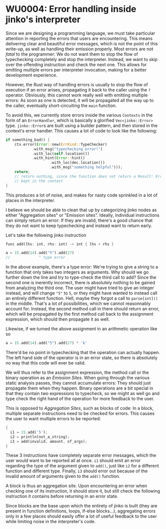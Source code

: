 # WU0004: Error handling inside jinko's interpreter

Since we are designing a programming language, we must take particular
attention in reporting the errors that users are encountering. This means
delivering clear and beautiful error messages, which is not the point of this
write-up, as well as handling their emission properly. Most errors are not
*fatal* to the programmer: We do not want them to stop the flow of typechecking
completely and stop the interpreter. Instead, we want to skip over the
offending instruction and check the next one. This allows for emitting multiple
errors per interpreter invocation, making for a better development experience.

However, the Rust way of handling errors is usually to stop the flow of
execution if an error arises, propagating it back to the caller using the `?`
operator. Obviously, this cannot work really well with emitting multiple
errors: As soon as one is detected, it will be propagated all the way up to the
caller, eventually short-circuiting the `main` function.

To avoid this, we currently store errors inside the various `Contexts` in the
form of an `ErrorHandler`, which is basically a glorified `Vec<jinko::Error>`
type. `jinko::Error`s are built using a builder pattern, and then stored in the
context's error handler. This causes a lot of code to look like the following:

```rust
if something_bad() {
    ctx.error(Error::new(ErrKind::TypeChecker)
		    .with_msg("typechecking error!")
		    .with_loc(self.location())
		    .with_hint(Error::hint()
				    .with_loc(dec.location())
				    .with_msg("something helpful")));
    return;
    // return nothing, since the function does not return a Result: Errors are
    // kept in the context
}
```

This produces a lot of noise, and makes for nasty code sprinkled in a lot of
places in the interpreter.

I believe we should be able to clean that up by categorizing jinko nodes as
either "Aggregation sites" or "Emission sites". Ideally, individual
instructions can simply return an error: If they are invalid, there's a good
chance that they do not want to keep typechecking and instead want to return early.

Let's take the following jinko instruction

```rust
func add(lhs: int, rhs: int) -> int { lhs + rhs }

a = 15.add(14).add("5").add(27)
//             ^ type error
```

In the above example, there's a type error: We're trying to give a string to a
function that only takes two integers as arguments. Why should we go further
down the line and try to type-check the third call to add? Since the second one
is inerently incorrect, there is absolutely nothing to be gained from analyzing
the third one. The user might have tried to give an integer instead, and will
change `"5"` to `5`, or they might have wanted to instead call an entirely
different function. Hell, maybe they forgot a call to `parse[int]()` in the
middle. That's a lot of possibilities, which we cannot reasonnably account for.
Instead, the second method call in there should return an error, which will be
propagated by the first method call back to the assignment expression, which
should then propagate it as well.

Likewise, if we turned the above assignment in an arithmetic operation like so

```rust
a = 15.add(14).add("5").add(27) * 'k'
```

There'd be no point in typechecking that the operation can actually happen. The
left hand side of the operator is in an error state, so there is absolutely no
way that this code will ever be valid.

We will thus refer to the assignment expression, the method call or the binary
operation as an *Emission Sites*. When going through the various static
analysis passes, they cannot accumulate errors: They should just propagate them
when they happen. Binary operations are a bit special in that they contain
*two* expressions to typecheck, so we might as well go and type check the right
hand of the operation for more feedback to the user.

This is opposed to *Aggregation Sites*, such as blocks of code: In a block,
multiple separate instructions need to be checked for errors. This causes the
user to want multiple errors to be reported:

```rust
{
  i1 = 15.add('5');
  i2 = println(not_a_string);
  i3 = add(invalid, amount, of_args);
}
```

These 3 instructions have completely separate error messages, which the user
would want to be reported all at once. `i1` should emit an error regarding the
type of the argument given to `add()`, just like `i2` for a different function
and different type. Finally, `i3` should error out because of the invalid amount
of arguments given to the `add()` function.

A block is thus an aggregation site. Upon encountering an error when checking
one of its instruction, it should store it, but still check the following
instruction it contains before returning in an error state.

Since blocks are the base upon which the entirety of jinko is built (they are
present in function definitions, loops, if-else blocks...), aggregating errors
only in a few places should easily offer a lot of useful feedback to the user
while limiting noise in the interpreter's code.
